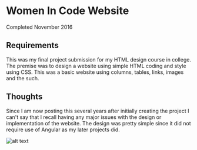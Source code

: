 # Women In Code Website
Completed November 2016

## Requirements
This was my final project submission for my HTML design course in college. The premise was to design a website using simple HTML coding and style using CSS. This was a basic website using columns, tables, links, images and the such.

## Thoughts
Since I am now posting this several years after initially creating the project I can't say that I recall having any major issues with the design or implementation of the website. The design was pretty simple since it did not require use of Angular as my later projects did.

![alt text](https://github.com/Inteligirl/Women_In_Code_Website/WomenCode.png")
